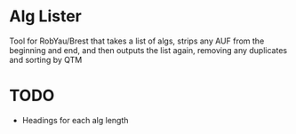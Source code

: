Alg Lister
==========

Tool for RobYau/Brest that takes a list of algs, strips any AUF from the beginning and end, and then outputs the list again, removing any duplicates and sorting by QTM

TODO
====

* Headings for each alg length
